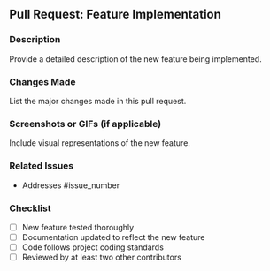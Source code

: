 ## Pull Request: Feature Implementation

### Description
Provide a detailed description of the new feature being implemented.

### Changes Made
List the major changes made in this pull request.

### Screenshots or GIFs (if applicable)
Include visual representations of the new feature.

### Related Issues
- Addresses #issue_number

### Checklist
- [ ] New feature tested thoroughly
- [ ] Documentation updated to reflect the new feature
- [ ] Code follows project coding standards
- [ ] Reviewed by at least two other contributors
